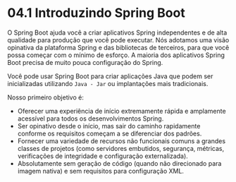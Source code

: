 # 04.1 Introduzindo Spring Boot

O Spring Boot ajuda você a criar aplicativos Spring independentes e de alta qualidade para produção que você pode executar. Nós adotamos uma visão opinativa da plataforma Spring e das bibliotecas de terceiros, para que você possa começar com o mínimo de esforço. A maioria dos aplicativos Spring Boot precisa de muito pouca configuração do Spring.

Você pode usar Spring Boot para criar aplicações Java que podem ser inicializadas utilizando `Java - Jar` ou implantações mais tradicionais.

Nosso primeiro objetivo é:

* Oferecer uma experiência de início extremamente rápida e amplamente acessível para todos os desenvolvimentos Spring.
* Ser opinativo desde o início, mas sair do caminho rapidamente conforme os requisitos começam a se diferenciar dos padrões.
* Fornecer uma variedade de recursos não funcionais comuns a grandes classes de projetos (como servidores embutidos, segurança, métricas, verificações de integridade e configuração externalizada).
* Absolutamente sem geração de código (quando não direcionado para imagem nativa) e sem requisitos para configuração XML.